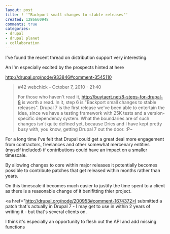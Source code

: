 ```yaml
---
layout: post
title: ! '"Backport small changes to stable releases"'
created: 1286660948
comments: true
categories:
- drupal
- drupal planet
- collaboration
---
```

I've found the recent thread on distribution support very interesting.

An I'm especially excited by the prospects hinted at here

http://drupal.org/node/933846#comment-3545110

<blockquote>
#42
webchick - October 7, 2010 - 21:40

For those who haven't read it, http://buytaert.net/8-steps-for-drupal-8 is worth a read. In it, step 6 is "Backport small changes to stable releases". Drupal 7 is the first release we've been able to entertain the idea, since we have a testing framework with 25K tests and a version-specific dependency system. What the boundaries are of such changes isn't quite defined yet, because Dries and I have kept pretty busy with, you know, getting Drupal 7 out the door. :P~

</blockquote>


For a long time I've felt that Drupal could get a great deal more engagement from contractors, freelances and other somewhat mercenary entities (myself included) if contributions could have an impact on a smaller timescale.

By allowing changes to core within major releases it potentially becomes possible to contribute patches that get released within months rather than years.

On this timescale it becomes much easier to justify the time spent to a client as there is a reasonable change of it benifitting thier project.

<a href="http://drupal.org/node/200953#comment-1674372>I submitted a patch</a> that's actually in Drupal 7 - I may get to use in within 2 years of writing it - but that's several clients on.

I think it's especially an opportunity to flesh out the API and add missing functions
